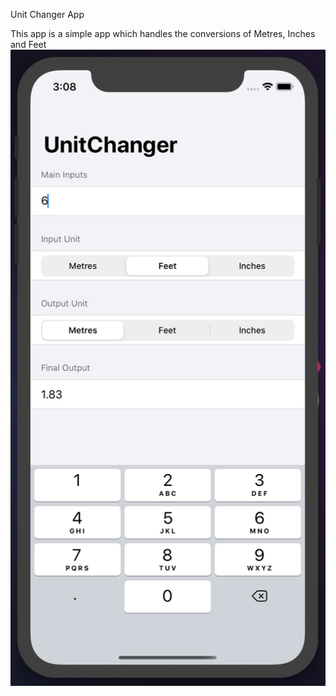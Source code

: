 Unit Changer App

This app is a simple app which handles the conversions of Metres, Inches and Feet 
![App UI Image](UnitChanger.png)
